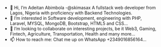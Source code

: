 - 👋 Hi, I’m Adeitan Abimbola -@skimasax A fullstack web developer from Lagos, Nigeria with proficiency with Backend Technologies.
- 👀  I’m interested in Software development, engineering with PHP, Laravel, MYSQL, MongoDB, Bootstrap, HTML5 and CSS...
- 🌱 I’m looking to collaborate on interesting projects, be it Web3, Gaming, Fintech, Agriculture, Transportation, Health and many more...
- 📫 How to reach me: Chat me up on WhatsApp +2349016856164...

<!---
skimasax/skimasax is a ✨ special ✨ repository because its `README.md` (this file) appears on your GitHub profile.
You can click the Preview link to take a look at your changes.
--->
